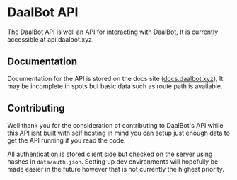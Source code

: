 # DaalBot API
The DaalBot API is well an API for interacting with DaalBot, It is currently accessible at api.daalbot.xyz.

## Documentation
Documentation for the API is stored on the docs site ([docs.daalbot.xyz](https://docs.daalbot.xyz)), It may be incomplete in spots but basic data such as route path is available.

## Contributing
Well thank you for the consideration of contributing to DaalBot's API while this API isnt built with self hosting in mind you can setup just enough data to get the API running if you read the code.

All authentication is stored client side but checked on the server using hashes in `data/auth.json`. Setting up dev environments will hopefully be made easier in the future however that is not currently the highest priority.
